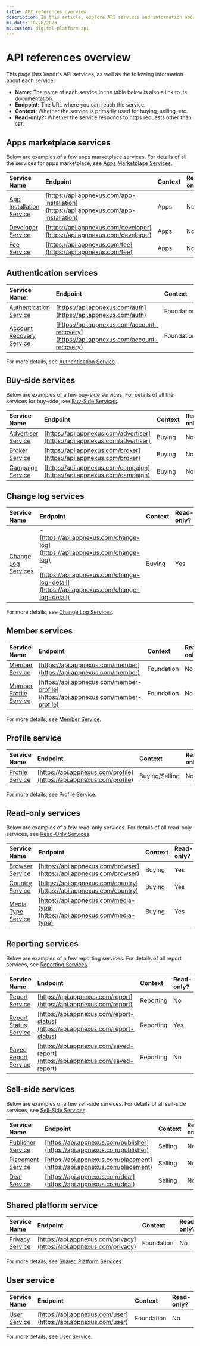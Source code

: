 ```yaml
---
title: API references overview
description: In this article, explore API services and information about each service.
ms.date: 10/28/2023
ms.custom: digital-platform-api
---
```


# API references overview

This page lists Xandr's API services, as well as the following information about each service:

- **Name:** The name of each service in the table below is also a link to its documentation.
- **Endpoint:** The URL where you can reach the service.
- **Context:** Whether the service is primarily used for buying, selling, etc.
- **Read-only?:** Whether the service responds to https requests other than `GET`.

## Apps marketplace services

Below are examples of a few apps marketplace services. For details of all the services for apps marketplace, see [Apps Marketplace Services](apps-marketplace-services.md).

| Service Name | Endpoint | Context | Read-only? |
|:---|:---|:---|:---|
| [App Installation Service](app-installation-service.md) | [https://api.appnexus.com/app-installation](https://api.appnexus.com/app-installation) | Apps | No |
| [Developer Service](developer-service.md) | [https://api.appnexus.com/developer](https://api.appnexus.com/developer) | Apps | No |
| [Fee Service](./partner-fee-service.md) | [https://api.appnexus.com/fee](https://api.appnexus.com/fee) | Apps | No |

## Authentication services

| Service Name | Endpoint | Context | Read-only? |
|:---|:---|:---|:---|
| [Authentication Service](authentication-service.md) | [https://api.appnexus.com/auth](https://api.appnexus.com/auth) | Foundation | No |
| [Account Recovery Service](account-recovery-service.md) | [https://api.appnexus.com/account-recovery](https://api.appnexus.com/account-recovery) | Foundation | No |

For more details, see [Authentication Service](authentication-service.md).

## Buy-side services

Below are examples of a few buy-side services. For details of all the services for buy-side, see [Buy-Side Services](buy-side-services.md).

| Service Name | Endpoint | Context | Read-only? |
|:---|:---|:---|:---|
| [Advertiser Service](advertiser-service.md) | [https://api.appnexus.com/advertiser](https://api.appnexus.com/advertiser) | Buying | No |
| [Broker Service](broker-service.md) | [https://api.appnexus.com/broker](https://api.appnexus.com/broker) | Buying | No |
| [Campaign Service](campaign-service.md) | [https://api.appnexus.com/campaign](https://api.appnexus.com/campaign) | Buying | No |

## Change log services

| Service Name | Endpoint | Context | Read-only? |
|:---|:---|:---|:---|
| [Change Log Services](change-log-services.md) | - [https://api.appnexus.com/change-log](https://api.appnexus.com/change-log)<br>- [https://api.appnexus.com/change-log-detail](https://api.appnexus.com/change-log-detail) | Buying | Yes |

For more details, see [Change Log Services](change-log-services.md).

## Member services

| Service Name | Endpoint | Context | Read-only? |
|:---|:---|:---|:---|
| [Member Service](member-service.md) | [https://api.appnexus.com/member](https://api.appnexus.com/member) | Foundation | No |
| [Member Profile Service](member-profile-service.md) | [https://api.appnexus.com/member-profile](https://api.appnexus.com/member-profile) | Foundation | No |

For more details, see [Member Service](member-service.md).

## Profile service

| Service Name | Endpoint | Context | Read-only? |
|:---|:---|:---|:---|
| [Profile Service](profile-service.md) | [https://api.appnexus.com/profile](https://api.appnexus.com/profile) | Buying/Selling | No |

For more details, see [Profile Service](profile-service.md).

## Read-only services

Below are examples of a few read-only services. For details of all read-only services, see [Read-Only Services](read-only-services.md).

| Service Name | Endpoint | Context | Read-only? |
|:---|:---|:---|:---|
| [Browser Service](browser-service.md) | [https://api.appnexus.com/browser](https://api.appnexus.com/browser) | Buying | Yes |
| [Country Service](country-service.md) | [https://api.appnexus.com/country](https://api.appnexus.com/country) | Buying | Yes |
| [Media Type Service](media-type-service.md) | [https://api.appnexus.com/media-type](https://api.appnexus.com/media-type) | Buying | Yes |

## Reporting services

Below are examples of a few reporting services. For details of all report services, see [Reporting Services](reporting-services.md).

| Service Name | Endpoint | Context | Read-only? |
|:---|:---|:---|:---|
| [Report Service](report-service.md) | [https://api.appnexus.com/report](https://api.appnexus.com/report) | Reporting | No |
| [Report Status Service](report-status-service.md) | [https://api.appnexus.com/report-status](https://api.appnexus.com/report-status) | Reporting | Yes |
| [Saved Report Service](saved-report-service.md) | [https://api.appnexus.com/saved-report](https://api.appnexus.com/saved-report) | Reporting | No |

## Sell-side services

Below are examples of a few sell-side services. For details of all sell-side services, see [Sell-Side Services](sell-side-services.md).

| Service Name | Endpoint | Context | Read-only? |
|:---|:---|:---|:---|
| [Publisher Service](publisher-service.md) | [https://api.appnexus.com/publisher](https://api.appnexus.com/publisher) | Selling | No |
| [Placement Service](placement-service.md) | [https://api.appnexus.com/placement](https://api.appnexus.com/placement) | Selling | No |
| [Deal Service](deal-service.md) | [https://api.appnexus.com/deal](https://api.appnexus.com/deal) | Selling | No |

## Shared platform service

| Service Name | Endpoint | Context | Read-only? |
|:---|:---|:---|:---|
| [Privacy Service](privacy-service.md) | [https://api.appnexus.com/privacy](https://api.appnexus.com/privacy) | Foundation | No |

For more details, see [Shared Platform Services](shared-platform-services.md).

## User service

| Service Name | Endpoint | Context | Read-only? |
|:---|:---|:---|:---|
| [User Service](user-service.md) | [https://api.appnexus.com/user](https://api.appnexus.com/user) | Foundation | No |

For more details, see [User Service](user-service.md).
